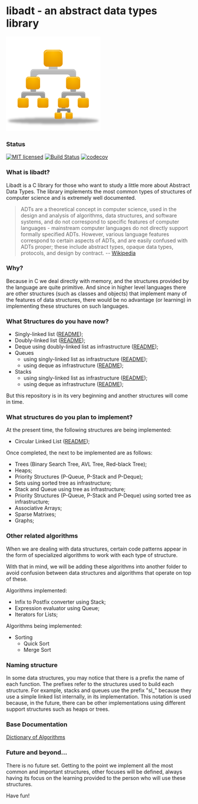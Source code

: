 # libadt - an abstract data types library
![BinaryTree](logo.png)

### Status

[![MIT licensed](https://img.shields.io/github/license/vndmtrx/libadt.svg)](https://github.com/vndmtrx/libadt/blob/master/LICENSE)
[![Build Status](https://travis-ci.org/vndmtrx/libadt.svg?branch=master)](https://travis-ci.org/vndmtrx/libadt)
[![codecov](https://img.shields.io/codecov/c/github/vndmtrx/libadt.svg)](https://codecov.io/gh/vndmtrx/libadt)

### What is libadt?

Libadt is a C library for those who want to study a little more about Abstract Data Types. The library implements the most common types of structures of computer science and is extremely well documented.

> ADTs are a theoretical concept in computer science, used in the design and analysis of algorithms, data structures, and software systems, and do not correspond to specific features of computer languages - mainstream computer languages do not directly support formally specified ADTs. However, various language features correspond to certain aspects of ADTs, and are easily confused with ADTs proper; these include abstract types, opaque data types, protocols, and design by contract.
> -- [Wikipedia](http://en.wikipedia.org/wiki/Abstract_data_type)

### Why?

Because in C we deal directly with memory, and the structures provided by the language are quite primitive. And since in higher level languages there are other structures (such as classes and objects) that implement many of the features of data structures, there would be no advantage (or learning) in implementing these structures on such languages.

### What Structures do you have now?

* Singly-linked list ([README](src/lib/lists/README.md#singly-linked-lists));
* Doubly-linked list ([README](src/lib/lists/README.md#doubly-linked-lists));
* Deque using doubly-linked list as infrastructure ([README](lib/deques/README.md));
* Queues
  * using singly-linked list as infrastructure ([README](src/lib/queues/README.md));
  * using deque as infrastructure ([README](src/lib/queues/README.md));
* Stacks
  * using singly-linked list as infrastructure ([README](src/lib/stacks/README.md));
  * using deque as infrastructure ([README](src/lib/stacks/README.md));

But this repository is in its very beginning and another structures will come in time.

### What structures do you plan to implement?

At the present time, the following structures are being implemented:

* Circular Linked List ([README](src/lib/lists/README.md#a-special-case-circular-linked-lists));

Once completed, the next to be implemented are as follows:

* Trees (Binary Search Tree, AVL Tree, Red-black Tree);
* Heaps;
* Priority Structures (P-Queue, P-Stack and P-Deque);
* Sets using sorted tree as infrastructure;
* Stack and Queue using tree as infrastructure;
* Priority Structures (P-Queue, P-Stack and P-Deque) using sorted tree as infrastructure;
* Associative Arrays;
* Sparse Matrixes;
* Graphs;

### Other related algorithms

When we are dealing with data structures, certain code patterns appear in the form of specialized algorithms to work with each type of structure.

With that in mind, we will be adding these algorithms into another folder to avoid confusion between data structures and algorithms that operate on top of these.

Algorithms implemented:
 * Infix to Postfix converter using Stack;
 * Expression evaluator using Queue;
 * Iterators for Lists;

Algorithms being implemented:
 * Sorting
   * Quick Sort
   * Merge Sort

### Naming structure

In some data structures, you may notice that there is a prefix the name of each function. The prefixes refer to the structures used to build each structure. For example, stacks and queues use the prefix "sl_" because they use a simple linked list internally, in its implementation. This notation is used because, in the future, there can be other implementations using different support structures such as heaps or trees.

### Base Documentation

[Dictionary of Algorithms](https://xlinux.nist.gov/dads/)

### Future and beyond...

There is no future set. Getting to the point we implement all the most common and important structures, other focuses will be defined, always having its focus on the learning provided to the person who will use these structures.

Have fun!
